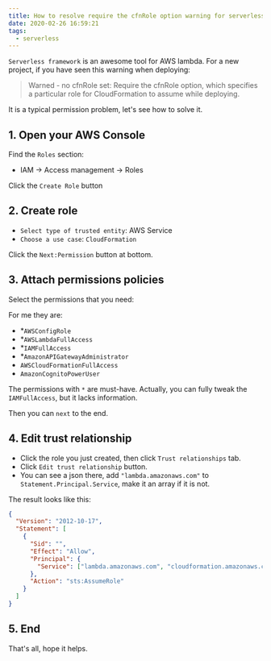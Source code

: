 ```yaml
---
title: How to resolve require the cfnRole option warning for serverless framework
date: 2020-02-26 16:59:21
tags:
  - serverless
---
```


`Serverless framework` is an awesome tool for AWS lambda. For a new project, if you have seen this warning when deploying:

> Warned - no cfnRole set:
> Require the cfnRole option, which specifies a particular role for CloudFormation to assume while deploying.

It is a typical permission problem, let's see how to solve it.

<!--more-->

## 1. Open your AWS Console

Find the `Roles` section:

- IAM -> Access management -> Roles

Click the `Create Role` button

## 2. Create role

- `Select type of trusted entity`: AWS Service
- `Choose a use case`: `CloudFormation`

Click the `Next:Permission` button at bottom.

## 3. Attach permissions policies

Select the permissions that you need:

For me they are:

- \*`AWSConfigRole`
- \*`AWSLambdaFullAccess`
- \*`IAMFullAccess`
- \*`AmazonAPIGatewayAdministrator`
- `AWSCloudFormationFullAccess`
- `AmazonCognitoPowerUser`

The permissions with `*` are must-have. Actually, you can fully tweak the `IAMFullAccess`, but it lacks information.

Then you can `next` to the end.

## 4. Edit trust relationship

- Click the role you just created, then click `Trust relationships` tab.
- Click `Edit trust relationship` button.
- You can see a json there, add `"lambda.amazonaws.com"` to `Statement.Principal.Service`, make it an array if it is not.

The result looks like this:

```json
{
  "Version": "2012-10-17",
  "Statement": [
    {
      "Sid": "",
      "Effect": "Allow",
      "Principal": {
        "Service": ["lambda.amazonaws.com", "cloudformation.amazonaws.com"]
      },
      "Action": "sts:AssumeRole"
    }
  ]
}
```

## 5. End

That's all, hope it helps.

